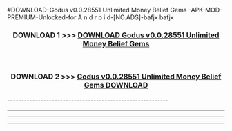 #DOWNLOAD-Godus v0.0.28551 Unlimited Money Belief Gems -APK-MOD-PREMIUM-Unlocked-for A n d r o i d-[NO.ADS]-bafjx bafjx 



<div align="center">

<h3>DOWNLOAD 1 >>> <a href="https://getmod2.web.app/?judul=Godus v0.0.28551 Unlimited Money Belief Gems ">DOWNLOAD Godus v0.0.28551 Unlimited Money Belief Gems </a></h3><br>

<h3>DOWNLOAD 2 >>> <a href="https://getmod2.web.app/?judul=Godus v0.0.28551 Unlimited Money Belief Gems ">Godus v0.0.28551 Unlimited Money Belief Gems  DOWNLOAD </a></h3>

</div>
----------------------------------------------------------

----------------------------------------------------------

----------------------------------------------------------

----------------------------------------------------------



